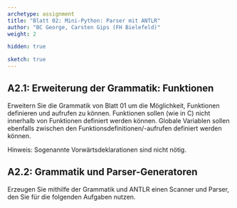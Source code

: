 ```yaml
---
archetype: assignment
title: "Blatt 02: Mini-Python: Parser mit ANTLR"
author: "BC George, Carsten Gips (FH Bielefeld)"
weight: 2

hidden: true

sketch: true
---
```



## A2.1: Erweiterung der Grammatik: Funktionen

Erweitern Sie die Grammatik von Blatt 01 um die Möglichkeit, Funktionen definieren und aufrufen zu
können. Funktionen sollen (wie in C) nicht innerhalb von Funktionen definiert werden können.
Globale Variablen sollen ebenfalls zwischen den Funktionsdefinitionen/-aufrufen definiert werden
können.

Hinweis: Sogenannte Vorwärtsdeklarationen sind nicht nötig.


## A2.2: Grammatik und Parser-Generatoren

Erzeugen Sie mithilfe der Grammatik und ANTLR einen Scanner und Parser, den Sie für die folgenden
Aufgaben nutzen.
